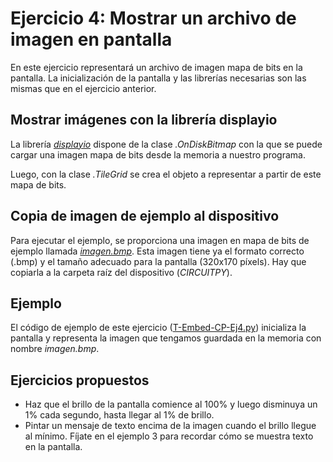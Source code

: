 # Ejercicio 4: Mostrar un archivo de imagen en pantalla
En este ejercicio representará un archivo de imagen mapa de bits en la pantalla. La inicialización de la pantalla y las librerías necesarias son las mismas que en el ejercicio anterior.

## Mostrar imágenes con la librería displayio
La librería [*displayio*](https://docs.circuitpython.org/en/latest/shared-bindings/displayio/index.html) dispone de la clase *.OnDiskBitmap* con la que se puede cargar una imagen mapa de bits desde la memoria a nuestro programa.

Luego, con la clase *.TileGrid* se crea el objeto a representar a partir de este mapa de bits.

## Copia de imagen de ejemplo al dispositivo
Para ejecutar el ejemplo, se proporciona una imagen en mapa de bits de ejemplo llamada [*imagen.bmp*](imagen.bmp). Esta imagen tiene ya el formato correcto (.bmp) y el tamaño adecuado para la pantalla (320x170 píxels). Hay que copiarla a la carpeta raíz del dispositivo (*CIRCUITPY*).

## Ejemplo
El código de ejemplo de este ejercicio ([T-Embed-CP-Ej4.py](T-Embed-CP-Ej4.py)) inicializa la pantalla y representa la imagen que tengamos guardada en la memoria con nombre *imagen.bmp*.

## Ejercicios propuestos
- Haz que el brillo de la pantalla comience al 100% y luego disminuya un 1% cada segundo, hasta llegar al 1% de brillo.
- Pintar un mensaje de texto encima de la imagen cuando el brillo llegue al mínimo. Fíjate en el ejemplo 3 para recordar cómo se muestra texto en la pantalla.

